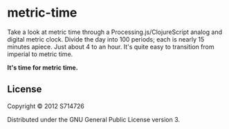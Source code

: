 metric-time
===========
Take a look at metric time through a Processing.js/ClojureScript analog and
digital metric clock. Divide the day into 100 periods; each is nearly 15
minutes apiece. Just about 4 to an hour. It's quite easy to transition from
imperial to metric time.

**It's time for metric time.**

License
-------
Copyright &copy; 2012 S714726

Distributed under the GNU General Public License version 3.
